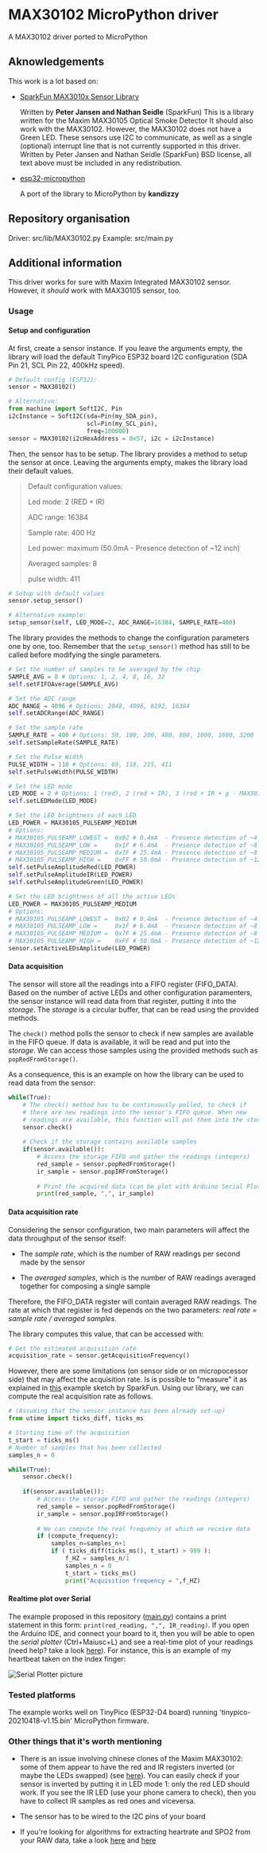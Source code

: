 # MAX30102 MicroPython driver

A MAX30102 driver ported to MicroPython

## Aknowledgements

This work is a lot based on:

- [SparkFun MAX3010x Sensor Library](https://github.com/sparkfun/SparkFun_MAX3010x_Sensor_Library "GitHub | SparkFun MAX3010x Sensor Library")

  Written by **Peter Jansen and Nathan Seidle** (SparkFun)
  This is a library written for the Maxim MAX30105 Optical Smoke Detector
  It should also work with the MAX30102. However, the MAX30102 does not have a Green LED.
  These sensors use I2C to communicate, as well as a single (optional)
  interrupt line that is not currently supported in this driver.
  Written by Peter Jansen and Nathan Seidle (SparkFun)
  BSD license, all text above must be included in any redistribution.

- [esp32-micropython](https://github.com/kandizzy/esp32-micropython/blob/master/PPG/ppg/MAX30105.py "GitHub | esp32-micropython")

  A port of the library to MicroPython by **kandizzy**

## Repository organisation

Driver: src/lib/MAX30102.py
Example: src/main.py

## Additional information

This driver works for sure with Maxim Integrated MAX30102 sensor.
However, it *should* work with MAX30105 sensor, too.

### Usage

#### Setup and configuration

At first, create a sensor instance. If you leave the arguments empty, the library will load the default TinyPico ESP32 board I2C configuration (SDA Pin 21, SCL Pin 22, 400kHz speed).

```python
# Default config (ESP32):
sensor = MAX30102()

# Alternative:
from machine import SoftI2C, Pin
i2cInstance = SoftI2C(sda=Pin(my_SDA_pin),
                      scl=Pin(my_SCL_pin),
                      freq=100000)
sensor = MAX30102(i2cHexAddress = 0x57, i2c = i2cInstance)
```

Then, the sensor has to be setup. The library provides a method to setup the sensor at once. Leaving the arguments empty, makes the library load their default values.

> Default configuration values:
> 
> Led mode: 2 (RED + IR)
> 
> ADC range: 16384
> 
> Sample rate: 400 Hz
> 
> Led power: maximum (50.0mA - Presence detection of ~12 inch)
> 
> Averaged samples: 8
> 
> pulse width: 411

```python
# Setup with default values
sensor.setup_sensor()

# Alternative example:
setup_sensor(self, LED_MODE=2, ADC_RANGE=16384, SAMPLE_RATE=400)
```

The library provides the methods to change the configuration parameters one by one, too. Remember that the `setup_sensor()` method has still to be called before modifying the single parameters.

```python
# Set the number of samples to be averaged by the chip
SAMPLE_AVG = 8 # Options: 1, 2, 4, 8, 16, 32
self.setFIFOAverage(SAMPLE_AVG)

# Set the ADC range
ADC_RANGE = 4096 # Options: 2048, 4096, 8192, 16384
self.setADCRange(ADC_RANGE)

# Set the sample rate
SAMPLE_RATE = 400 # Options: 50, 100, 200, 400, 800, 1000, 1600, 3200
self.setSampleRate(SAMPLE_RATE)

# Set the Pulse Width
PULSE_WIDTH = 118 # Options: 69, 118, 215, 411
self.setPulseWidth(PULSE_WIDTH)

# Set the LED mode
LED_MODE = 2 # Options: 1 (red), 2 (red + IR), 3 (red + IR + g - MAX30105 only)
self.setLEDMode(LED_MODE) 

# Set the LED brightness of each LED
LED_POWER = MAX30105_PULSEAMP_MEDIUM
# Options:
# MAX30105_PULSEAMP_LOWEST =  0x02 # 0.4mA  - Presence detection of ~4 inch
# MAX30105_PULSEAMP_LOW =     0x1F # 6.4mA  - Presence detection of ~8 inch
# MAX30105_PULSEAMP_MEDIUM =  0x7F # 25.4mA - Presence detection of ~8 inch
# MAX30105_PULSEAMP_HIGH =    0xFF # 50.0mA - Presence detection of ~12 inch
self.setPulseAmplitudeRed(LED_POWER)
self.setPulseAmplitudeIR(LED_POWER)
self.setPulseAmplitudeGreen(LED_POWER)

# Set the LED brightness of all the active LEDs
LED_POWER = MAX30105_PULSEAMP_MEDIUM
# Options:
# MAX30105_PULSEAMP_LOWEST =  0x02 # 0.4mA  - Presence detection of ~4 inch
# MAX30105_PULSEAMP_LOW =     0x1F # 6.4mA  - Presence detection of ~8 inch
# MAX30105_PULSEAMP_MEDIUM =  0x7F # 25.4mA - Presence detection of ~8 inch
# MAX30105_PULSEAMP_HIGH =    0xFF # 50.0mA - Presence detection of ~12 inch
sensor.setActiveLEDsAmplitude(LED_POWER)
```

#### Data acquisition

The sensor will store all the readings into a FIFO register (FIFO_DATA). Based on the number of active LEDs and other configuration paramenters, the sensor instance will read data from that register, putting it into the _storage_. The _storage_ is a circular buffer, that can be read using the provided methods.

The `check()` method polls the sensor to check if new samples are available in the FIFO queue. If data is available, it will be read and put into the _storage_. We can access those samples using the provided methods such as `popRedFromStorage()`.

As a consequence, this is an example on how the library can be used to read data from the sensor:

```python
while(True):
    # The check() method has to be continuously polled, to check if
    # there are new readings into the sensor's FIFO queue. When new
    # readings are available, this function will put them into the storage.
    sensor.check()
    
    # Check if the storage contains available samples
    if(sensor.available()):
        # Access the storage FIFO and gather the readings (integers)
        red_sample = sensor.popRedFromStorage()
        ir_sample = sensor.popIRFromStorage()
        
        # Print the acquired data (can be plot with Arduino Serial Plotter)
        print(red_sample, ",", ir_sample)
```

#### Data acquisition rate

Considering the sensor configuration, two main parameters will affect the data throughput of the sensor itself:

- The *sample rate*, which is the number of RAW readings per second made by the sensor

- The *averaged samples*, which is the number of RAW readings averaged together for composing a single sample

Therefore, the FIFO_DATA register will contain averaged RAW readings. The rate at which that register is fed depends on the two parameters: *real rate = sample rate / averaged samples*.

The library computes this value, that can be accessed with:

```python
# Get the estimated acquisition rate
acquisition_rate = sensor.getAcquisitionFrequency()
```

However, there are some limitations (on sensor side or on micropocessor side) that may affect the acquisition rate. Is is possible to "measure" it as explained in [this](https://github.com/sparkfun/SparkFun_MAX3010x_Sensor_Library/blob/master/examples/Example9_RateTesting/Example9_RateTesting.ino) example sketch by SparkFun.
Using our library, we can compute the real acquisition rate as follows.

```python
# (Assuming that the sensor instance has been already set-up)
from utime import ticks_diff, ticks_ms

# Starting time of the acquisition
t_start = ticks_ms()
# Number of samples that has been collected
samples_n = 0    

while(True):
    sensor.check()
    
    if(sensor.available()):
        # Access the storage FIFO and gather the readings (integers)
        red_sample = sensor.popRedFromStorage()
        ir_sample = sensor.popIRFromStorage()
        
        # We can compute the real frequency at which we receive data
        if (compute_frequency):
            samples_n=samples_n+1
            if ( ticks_diff(ticks_ms(), t_start) > 999 ):
                f_HZ = samples_n/1
                samples_n = 0
                t_start = ticks_ms()
                print("Acquisition frequency = ",f_HZ)
```

#### Realtime plot over Serial

The example proposed in this repository ([main.py](../src/main.py)) contains a print statement in this form: `print(red_reading, ",", IR_reading)`. If you open the Arduino IDE, and connect your board to it, then you will be able to open the *serial plotter* (Ctrl+Maiusc+L) and see a real-time plot of your readings (need help? take a look [here](https://learn.sparkfun.com/tutorials/max30105-particle-and-pulse-ox-sensor-hookup-guide/all)).
For instance, this is an example of my heartbeat taken on the index finger:

![Serial Plotter picture](./img/arduino-IDE-serial-plotter-heartbeat.png "Serial Plotter picture")

### Tested platforms

The example works well on TinyPico (ESP32-D4 board) running 'tinypico-20210418-v1.15.bin' MicroPython firmware.

### Other things that it's worth mentioning

- There is an issue involving chinese clones of the Maxim MAX30102: some of them appear to have the red and IR registers inverted (or maybe the LEDs swapped) (see [here](https://github.com/aromring/MAX30102_by_RF/issues/13)). You can easily check if your sensor is inverted by putting it in LED mode 1: only the red LED should work. If you see the IR LED (use your phone camera to check), then you have to collect IR samples as red ones and viceversa.

- The sensor has to be wired to the I2C pins of your board

- If you're looking for algorithms for extracting heartrate and SPO2 from your RAW data, take a look [here](https://github.com/aromring/MAX30102_by_RF) and [here](https://github.com/kandizzy/esp32-micropython/tree/master/PPG)
